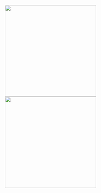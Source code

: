 ###
<div align="center">
  <p align="center">
    <img src="https://i.pinimg.com/originals/5e/63/9b/5e639b1575f82ade15ebbf0896d8f45c.gif" width="300">
    <img src="https://i.pinimg.com/originals/fa/2b/bc/fa2bbc936558b770a21422e0e43bdfe9.gif" width="300">
  </p>
</div>

<div align="center" style="background-image: url('https://i.pinimg.com/736x/cb/61/68/cb616810386ef5ae46ce349d7b75fa04.jpg'); background-size: cover; background-repeat: no-repeat; min-height: 100vh; padding: 20px;">

  </div>
<div align="center">
  <img src="https://github-readme-stats.vercel.app/api?username=viniciussilva010&hide_title=false&hide_rank=false&show_icons=true&include_all_commits=true&count_private=true&disable_animations=false&theme=dracula&locale=en&hide_border=false&order=1" height="150" alt="stats graph"  />
  <img src="https://github-readme-stats.vercel.app/api/top-langs?username=viniciussilva010&locale=en&hide_title=false&layout=compact&card_width=320&langs_count=5&theme=dracula&hide_border=false&order=2" height="150" alt="languages graph"  />
</div>

###

<div align="center">
  <img src="https://cdn.jsdelivr.net/gh/devicons/devicon/icons/html5/html5-original.svg" height="40" alt="html5 logo"  />
  <img width="12" />
  <img src="https://cdn.jsdelivr.net/gh/devicons/devicon/icons/css3/css3-original.svg" height="40" alt="css3 logo"  />
  <img width="12" />
  <img src="https://cdn.jsdelivr.net/gh/devicons/devicon/icons/python/python-original.svg" height="40" alt="python logo"  />
  <img width="12" />
  <img src="https://cdn.jsdelivr.net/gh/devicons/devicon/icons/java/java-original.svg" height="40" alt="java logo"  />
  <img width="12" />
  <img src="https://cdn.jsdelivr.net/gh/devicons/devicon/icons/c/c-original.svg" height="40" alt="c logo"  />
</div>

###
